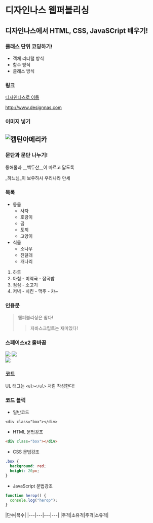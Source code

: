 # 디자인나스 웹퍼블리싱
## 디자인나스에서 HTML, CSS, JavaSCript 배우기!

### 클래스 단위 코딩하기!
- 객체 리터럴 방식
- 함수 방식
- 클래스 방식

### 링크
[디자인나스로 이동](http://www.designnas.com)

<http://www.designnas.com>

### 이미지 넣기
![캡틴아메리카](http://www.designnas.com/img/img1.png)
---

### 문단과 문단 나누기!
동해물과 __백두산__이
마르고 닳도록

_하느님_이 보우하사
우리나라 만세

### 목록
- 동물
  - 사자
  - 호랑이
  - 곰
  - 토끼
  - 고양이
- 식물
  - 소나무
  - 진달래
  - 개나리
1. 하루
  1. 아침
    - 미역국
    - 잡곡밥
  2. 점심
    - 소고기
  3. 저녁
    - 치킨
    - 맥주
    - 캬~

### 인용문
> 웹퍼블리싱은 쉽다!
>> 자바스크립트는 재미있다!

### 스페이스x2 줄바꿈
![](http://www.designnas.com/img/img2.png)
![](http://www.designnas.com/img/img2.png)  
![](http://www.designnas.com/img/img2.png)

### 코드
UL 태그는 `<ul></ul>` 처럼 작성한다!

### 코드 블럭
- 일반코드
```
<div class="box"></div>
```

- HTML 문법강조
```html
<div class="box"></div>
```

- CSS 문법강조
```css
.box {
  background: red;
  height: 20px;
}
```

- JavaScript 문법강조
```js
function herop() {
  console.log("herop");
}
```

|단수|복수|
|---|---|---|---|
|주격|소유격|주격|소유격|
